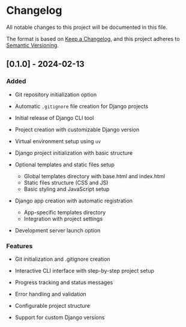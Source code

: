 # Changelog

All notable changes to this project will be documented in this file.

The format is based on [Keep a Changelog](https://keepachangelog.com/en/1.0.0/),
and this project adheres to [Semantic Versioning](https://semver.org/spec/v2.0.0.html).

## [0.1.0] - 2024-02-13

### Added

-   Git repository initialization option
-   Automatic `.gitignore` file creation for Django projects

-   Initial release of Django CLI tool
-   Project creation with customizable Django version
-   Virtual environment setup using `uv`
-   Django project initialization with basic structure
-   Optional templates and static files setup
    -   Global templates directory with base.html and index.html
    -   Static files structure (CSS and JS)
    -   Basic styling and JavaScript setup
-   Django app creation with automatic registration
    -   App-specific templates directory
    -   Integration with project settings
-   Development server launch option

### Features

-   Git initialization and .gitignore creation

-   Interactive CLI interface with step-by-step project setup
-   Progress tracking and status messages
-   Error handling and validation
-   Configurable project structure
-   Support for custom Django versions
